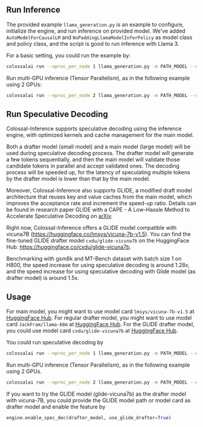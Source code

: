 ## Run Inference

The provided example `llama_generation.py` is an example to configure, initialize the engine, and run inference on provided model. We've added `AutoModelForCausalLM` and `NoPaddingLlamaModelInferPolicy` as model class and policy class, and the script is good to run inference with Llama 3.

For a basic setting, you could run the example by:
```bash
colossalai run --nproc_per_node 1 llama_generation.py -m PATH_MODEL --max_length 128
```

Run multi-GPU inference (Tensor Parallelism), as in the following example using 2 GPUs:
```bash
colossalai run --nproc_per_node 2 llama_generation.py -m PATH_MODEL --max_length 128 --tp_size 2
```

## Run Speculative Decoding

Colossal-Inference supports speculative decoding using the inference engine, with optimized kernels and cache management for the main model.

Both a drafter model (small model) and a main model (large model) will be used during speculative decoding process. The drafter model will generate a few tokens sequentially, and then the main model will validate those candidate tokens in parallel and accept validated ones. The decoding process will be speeded up, for the latency of speculating multiple tokens by the drafter model is lower than that by the main model.

Moreover, Colossal-Inference also supports GLIDE, a modified draft model architecture that reuses key and value caches from the main model, which improves the acceptance rate and increment the speed-up ratio. Details can be found in research paper GLIDE with a CAPE - A Low-Hassle Method to Accelerate Speculative Decoding on [arXiv](https://arxiv.org/pdf/2402.02082.pdf).

Right now, Colossal-Inference offers a GLIDE model compatible with vicuna7B (https://huggingface.co/lmsys/vicuna-7b-v1.5). You can find the fine-tuned GLIDE drafter model `cxdu/glide-vicuna7b` on the HuggingFace Hub: https://huggingface.co/cxdu/glide-vicuna7b.

Benchmarking with gsm8k and MT-Bench dataset with batch size 1 on H800, the speed increase for using speculative decoding is around 1.28x, and the speed increase for using speculative decoding with Glide model (as drafter model) is around 1.5x.

## Usage

For main model, you might want to use model card  `lmsys/vicuna-7b-v1.5` at [HuggingFace Hub](https://huggingface.co/lmsys/vicuna-7b-v1.5).
For regular drafter model, you might want to use model card `JackFram/llama-68m` at [HuggingFace Hub](https://huggingface.co/JackFram/llama-68m).
For the GLIDE drafter model, you could use model card `cxdu/glide-vicuna7b` at [HuggingFace Hub](https://huggingface.co/cxdu/glide-vicuna7b).


You could run speculative decoding by
```bash
colossalai run --nproc_per_node 1 llama_generation.py -m PATH_MODEL --drafter_model PATH_DRAFTER_MODEL --max_length 128
```

Run multi-GPU inference (Tensor Parallelism), as in the following example using 2 GPUs.
```bash
colossalai run --nproc_per_node 2 llama_generation.py -m PATH_MODEL --drafter_model PATH_DRAFTER_MODEL --max_length 128 --tp_size 2
```

If you want to try the GLIDE model (glide-vicuna7b) as the drafter model with vicuna-7B, you could provide the GLIDE model path or model card as drafter model and enable the feature by
```python
engine.enable_spec_dec(drafter_model, use_glide_drafter=True)
```
